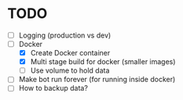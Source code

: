 # TODO
- [ ] Logging (production vs dev)
- [ ] Docker
    - [x] Create Docker container
    - [x] Multi stage build for docker (smaller images)
    - [ ] Use volume to hold data
- [ ] Make bot run forever (for running inside docker)
- [ ] How to backup data?
